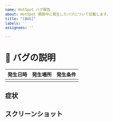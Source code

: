 ```yaml
---
name: HotSpot バグ報告
about: HotSpot 開発中に発生したバグについて記載します。
title: "[BUG]"
labels: ''
assignees: ''

---
```


# 🐞 バグの説明
| 発生日時 | 発生場所 | 発生条件 |
| --- | --- | --- |
|  |  |  |

## 症状
<!-- 問題の症状について説明してください。 -->

## スクリーンショット
<!-- スクリーンショットを添付してください。 -->
